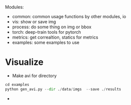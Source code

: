 
Modules:
- common: common usage functions by other modules, io
- vis: show or save img
- process: do some thing on img or bbox
- torch: deep-train tools for pytorch
- metrics: get correaltion, statics for metrics
- examples: some examples to use



# Visualize

- Make avi for directory

```python
cd examples
python gen_avi.py --dir ./data/imgs  --save ./results 
```

- 





